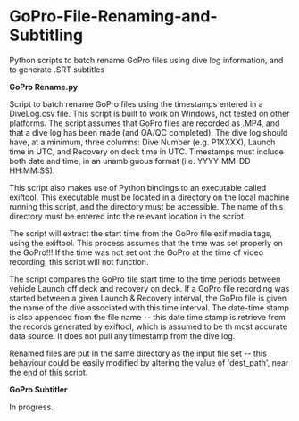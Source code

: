 # GoPro-File-Renaming-and-Subtitling
Python scripts to batch rename GoPro files using dive log information, and to generate .SRT subtitles

**GoPro Rename.py**

Script to batch rename GoPro files using the timestamps entered in a DiveLog.csv file. This script is built to work on Windows, not tested on other platforms. The script assumes that GoPro files are recorded as .MP4, and that a dive log has been made (and QA/QC completed). The dive log should have, at a minimum, three columns: Dive Number (e.g. P1XXXX), Launch time in UTC, and Recovery on deck time in UTC. Timestamps must include both date and time, in an unambiguous format (i.e. YYYY-MM-DD HH:MM:SS).

This script also makes use of Python bindings to an executable called exiftool. This executable must be located in a directory on the local machine running this script, and the directory must be accessible. The name of this directory must be entered into the relevant location in the script.

The script will extract the start time from the GoPro file exif media tags, using the exiftool. This process assumes that the time was set properly on the GoPro!!! If the time was not set ont the GoPro at the time of video recording, this script will not function. 

The script compares the GoPro file start time to the time periods between vehicle Launch off deck and recovery on deck. If a GoPro file recording was started between a given Launch & Recovery interval, the GoPro file is given the name of the dive associated with this time interval. The date-time stamp is also appended from the file name -- this date time stamp is retrieve from the records generated by exiftool, which is assumed to be th most accurate data source. It does not pull any timestamp from the dive log. 

Renamed files are put in the same directory as the input file set -- this behaviour could be easily modified by altering the value of 'dest_path', near the end of this script.

**GoPro Subtitler**

In progress.

